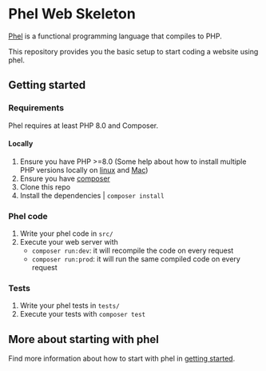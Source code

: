 # Phel Web Skeleton

[Phel](https://phel-lang.org/) is a functional programming language that compiles to PHP. 

This repository provides you the basic setup to start coding a website using phel.

## Getting started

### Requirements

Phel requires at least PHP 8.0 and Composer.

#### Locally

1. Ensure you have PHP >=8.0 (Some help about how to install multiple PHP versions locally on [linux](https://github.com/phpbrew/phpbrew) and [Mac](https://github.com/shivammathur/homebrew-php))
1. Ensure you have [composer](https://getcomposer.org/composer-stable.phar)
1. Clone this repo
1. Install the dependencies | `composer install` 

### Phel code

1. Write your phel code in `src/`
2. Execute your web server with 
   - `composer run:dev`: it will recompile the code on every request
   - `composer run:prod`: it will run the same compiled code on every request 

### Tests

1. Write your phel tests in `tests/`
1. Execute your tests with `composer test`

## More about starting with phel

Find more information about how to start with phel in [getting started](https://phel-lang.org/documentation/getting-started/).
